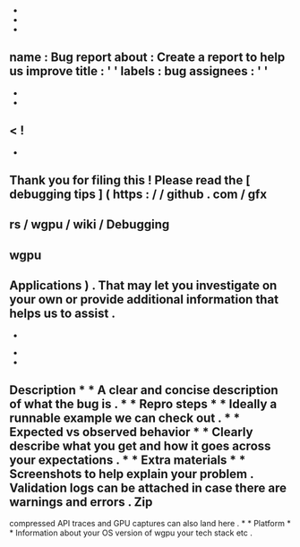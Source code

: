 -
-
-
name
:
Bug
report
about
:
Create
a
report
to
help
us
improve
title
:
'
'
labels
:
bug
assignees
:
'
'
-
-
-
<
!
-
-
Thank
you
for
filing
this
!
Please
read
the
[
debugging
tips
]
(
https
:
/
/
github
.
com
/
gfx
-
rs
/
wgpu
/
wiki
/
Debugging
-
wgpu
-
Applications
)
.
That
may
let
you
investigate
on
your
own
or
provide
additional
information
that
helps
us
to
assist
.
-
-
>
*
*
Description
*
*
A
clear
and
concise
description
of
what
the
bug
is
.
*
*
Repro
steps
*
*
Ideally
a
runnable
example
we
can
check
out
.
*
*
Expected
vs
observed
behavior
*
*
Clearly
describe
what
you
get
and
how
it
goes
across
your
expectations
.
*
*
Extra
materials
*
*
Screenshots
to
help
explain
your
problem
.
Validation
logs
can
be
attached
in
case
there
are
warnings
and
errors
.
Zip
-
compressed
API
traces
and
GPU
captures
can
also
land
here
.
*
*
Platform
*
*
Information
about
your
OS
version
of
wgpu
your
tech
stack
etc
.
